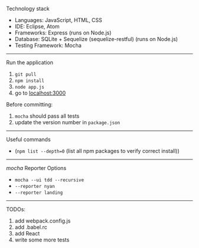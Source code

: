 Technology stack

* Languages: JavaScript, HTML, CSS
* IDE: Eclipse, Atom
* Frameworks: Express (runs on Node.js)
* Database: SQLite + Sequelize (sequelize-restful) (runs on Node.js)
* Testing Framework: Mocha

***
Run the application

1. `git pull`
2. `npm install`
3. `node app.js`
4. go to [localhost:3000](localhost:3000)

Before committing:
1. `mocha` should pass all tests
2. update the version number in `package.json`

***
Useful commands
* (`npm list --depth=0` (list all npm packages to verify correct install))

***
*mocha* Reporter Options
* `mocha --ui tdd --recursive`
* `--reporter nyan`
* `--reporter landing`

***
TODOs:
1. add webpack.config.js
2. add .babel.rc
3. add React
4. write some more tests

